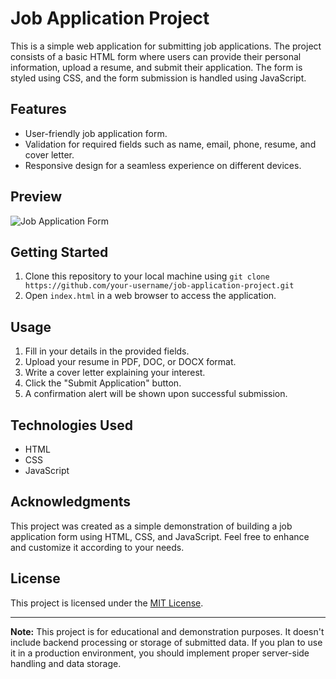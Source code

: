 # Job Application Project

This is a simple web application for submitting job applications. The project consists of a basic HTML form where users can provide their personal information, upload a resume, and submit their application. The form is styled using CSS, and the form submission is handled using JavaScript.

## Features

- User-friendly job application form.
- Validation for required fields such as name, email, phone, resume, and cover letter.
- Responsive design for a seamless experience on different devices.

## Preview

![Job Application Form](images/screenshot.png)

## Getting Started

1. Clone this repository to your local machine using `git clone https://github.com/your-username/job-application-project.git`
2. Open `index.html` in a web browser to access the application.

## Usage

1. Fill in your details in the provided fields.
2. Upload your resume in PDF, DOC, or DOCX format.
3. Write a cover letter explaining your interest.
4. Click the "Submit Application" button.
5. A confirmation alert will be shown upon successful submission.

## Technologies Used

- HTML
- CSS
- JavaScript

## Acknowledgments

This project was created as a simple demonstration of building a job application form using HTML, CSS, and JavaScript. Feel free to enhance and customize it according to your needs.

## License

This project is licensed under the [MIT License](LICENSE).

---

**Note:** This project is for educational and demonstration purposes. It doesn't include backend processing or storage of submitted data. If you plan to use it in a production environment, you should implement proper server-side handling and data storage.
